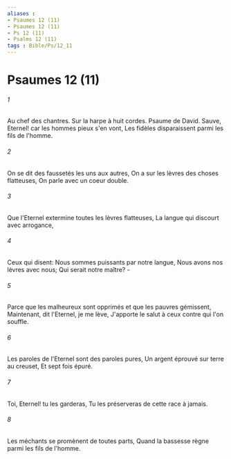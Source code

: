 ```yaml
---
aliases : 
- Psaumes 12 (11)
- Psaumes 12 (11)
- Ps 12 (11)
- Psalms 12 (11)
tags : Bible/Ps/12_11
---
```


# Psaumes 12 (11)

###### 1
Au chef des chantres. Sur la harpe à huit cordes. Psaume de David. Sauve, Eternel! car les hommes pieux s'en vont, Les fidèles disparaissent parmi les fils de l'homme.
###### 2
On se dit des faussetés les uns aux autres, On a sur les lèvres des choses flatteuses, On parle avec un coeur double.
###### 3
Que l'Eternel extermine toutes les lèvres flatteuses, La langue qui discourt avec arrogance,
###### 4
Ceux qui disent: Nous sommes puissants par notre langue, Nous avons nos lèvres avec nous; Qui serait notre maître? -
###### 5
Parce que les malheureux sont opprimés et que les pauvres gémissent, Maintenant, dit l'Eternel, je me lève, J'apporte le salut à ceux contre qui l'on souffle.
###### 6
Les paroles de l'Eternel sont des paroles pures, Un argent éprouvé sur terre au creuset, Et sept fois épuré.
###### 7
Toi, Eternel! tu les garderas, Tu les préserveras de cette race à jamais.
###### 8
Les méchants se promènent de toutes parts, Quand la bassesse règne parmi les fils de l'homme.
